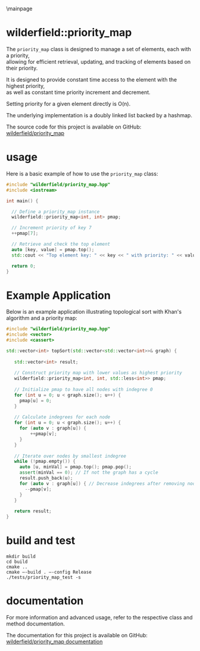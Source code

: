 \mainpage
# wilderfield::priority_map
The `priority_map` class is designed to manage a set of elements, each with a priority,  
allowing for efficient retrieval, updating, and tracking of elements based on their priority.  
  
It is designed to provide constant time access to the element with the highest priority,  
as well as constant time priority increment and decrement.  
  
Setting priority for a given element directly is O(n).  
  
The underlying implementation is a doubly linked list backed by a hashmap.  
  
The source code for this project is available on GitHub: [wilderfield/priority_map](https://github.com/wilderfield/priority_map)

# usage
Here is a basic example of how to use the `priority_map` class:
```cpp
#include "wilderfield/priority_map.hpp"
#include <iostream>

int main() {

  // Define a priority_map instance
  wilderfield::priority_map<int, int> pmap;

  // Increment priority of key 7
  ++pmap[7];

  // Retrieve and check the top element
  auto [key, value] = pmap.top();
  std::cout << "Top element key: " << key << " with priority: " << value << std::endl;

  return 0;
}
```

# Example Application

Below is an example application illustrating topological sort with Khan's algorithm and a priority map:

```cpp
#include "wilderfield/priority_map.hpp"
#include <vector>
#include <cassert>

std::vector<int> topSort(std::vector<std::vector<int>>& graph) {
 
   std::vector<int> result;
 
   // Construct priority map with lower values as highest priority
   wilderfield::priority_map<int, int, std::less<int>> pmap;
 
   // Initialize pmap to have all nodes with indegree 0
   for (int u = 0; u < graph.size(); u++) {
     pmap[u] = 0;
   }
 
   // Calculate indegrees for each node
   for (int u = 0; u < graph.size(); u++) {
     for (auto v : graph[u]) {
         ++pmap[v];
     }
   }
 
   // Iterate over nodes by smallest indegree
   while (!pmap.empty()) {
     auto [u, minVal] = pmap.top(); pmap.pop();
     assert(minVal == 0); // If not the graph has a cycle
     result.push_back(u);
     for (auto v : graph[u]) { // Decrease indegrees after removing node u
       --pmap[v];
     }
   }
 
   return result;
}
```

# build and test
```
mkdir build
cd build
cmake ..
cmake —-build . —-config Release
./tests/priority_map_test -s
```

# documentation 
For more information and advanced usage, refer to the respective class and method documentation.  
  
The documentation for this project is available on GitHub: [wilderfield/priority_map documentation](https://wilderfield.github.io/priority_map)
